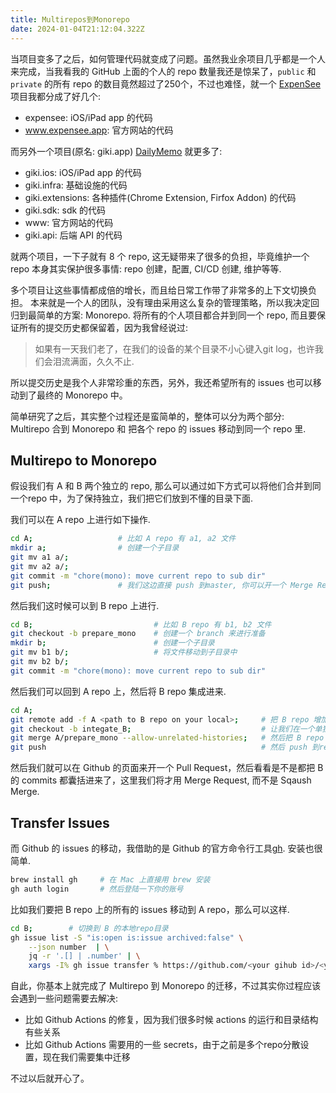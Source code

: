 ```yaml
---
title: Multirepos到Monorepo
date: 2024-01-04T21:12:04.322Z
---
```


当项目变多了之后，如何管理代码就变成了问题。虽然我业余项目几乎都是一个人来完成，当我看我的
GitHub 上面的个人的 repo 数量我还是惊呆了，`public` 和 `private` 的所有 repo
的数目竟然超过了250个，不过也难怪，就一个 [ExpenSee](https://expensee.app)
项目我都分成了好几个:

* expensee: iOS/iPad app 的代码
* www.expensee.app: 官方网站的代码

而另外一个项目(原名: giki.app) [DailyMemo](https://dailymemo.app) 就更多了:

* giki.ios: iOS/iPad app 的代码
* giki.infra: 基础设施的代码
* giki.extensions: 各种插件(Chrome Extension, Firfox Addon) 的代码
* giki.sdk: sdk 的代码
* www: 官方网站的代码
* giki.api: 后端 API 的代码

就两个项目，一下子就有 8 个 repo, 这无疑带来了很多的负担，毕竟维护一个 repo 本身其实保护很多事情: repo 创建，配置, CI/CD 创建, 维护等等.

多个项目让这些事情都成倍的增长，而且给日常工作带了非常多的上下文切换负担。 
本来就是一个人的团队，没有理由采用这么复杂的管理策略，所以我决定回归到最简单的方案: Monorepo. 
将所有的个人项目都合并到同一个 repo,
而且要保证所有的提交历史都保留着，因为我曾经说过:

> 如果有一天我们老了，在我们的设备的某个目录不小心键入git log，也许我们会泪流满面，久久不止.

所以提交历史是我个人非常珍重的东西，另外，我还希望所有的 issues
也可以移动到了最终的 Monorepo 中。

简单研究了之后，其实整个过程还是蛮简单的，整体可以分为两个部分: Multirepo
合到 Monorepo 和 把各个 repo 的 issues 移动到同一个 repo 里.

## Multirepo to Monorepo

假设我们有 A 和 B 两个独立的 repo,
那么可以通过如下方式可以将他们合并到同一个repo
中，为了保持独立，我们把它们放到不懂的目录下面.

我们可以在 A repo 上进行如下操作.

```sh
cd A;                   # 比如 A repo 有 a1, a2 文件
mkdir a;                # 创建一个子目录
git mv a1 a/;
git mv a2 a/;
git commit -m "chore(mono): move current repo to sub dir"
git push;               # 我们这边直接 push 到master, 你可以开一个 Merge Request 来进行.
```

然后我们这时候可以到 B repo 上进行.

```sh
cd B;                           # 比如 B repo 有 b1, b2 文件
git checkout -b prepare_mono    # 创建一个 branch 来进行准备
mkdir b;                        # 创建一个子目录
git mv b1 b/;                   # 将文件移动到子目录中
git mv b2 b/;
git commit -m "chore(mono): move current repo to sub dir"
```

然后我们可以回到 A repo 上，然后将 B repo 集成进来.

```sh
cd A;
git remote add -f A <path to B repo on your local>;     # 把 B repo 增加成其中的一个 remote  
git checkout -b integate_B;                             # 让我们在一个单独的分之来进行把
git merge A/prepare_mono --allow-unrelated-histories;   # 然后把 B repo 的commits 集成进来
git push                                                # 然后 push 到remote branch 
```
然后我们就可以在 Github 的页面来开一个 Pull Request，然后看看是不是都把 B 的
commits 都囊括进来了，这里我们将才用 Merge Request, 而不是 Sqaush Merge.

## Transfer Issues

而 Github 的 issues 的移动，我借助的是 Github 的官方命令行工具[gh](https://cli.github.com/). 安装也很简单.

```sh
brew install gh     # 在 Mac 上直接用 brew 安装
gh auth login       # 然后登陆一下你的账号
```

比如我们要把 B repo 上的所有的 issues 移动到 A repo，那么可以这样.

```sh
cd B;        # 切换到 B 的本地repo目录
gh issue list -S "is:open is:issue archived:false" \
    --json number  | \
    jq -r '.[] | .number' | \
    xargs -I% gh issue transfer % https://github.com/<your gihub id>/<your target Repo>
```

自此，你基本上就完成了 Multirepo 到 Monorepo 的迁移，不过其实你过程应该会遇到一些问题需要去解决:

* 比如 Github Actions 的修复，因为我们很多时候 actions 的运行和目录结构有些关系
* 比如 Github Actions 需要用的一些 secrets，由于之前是多个repo分散设置，现在我们需要集中迁移

不过以后就开心了。

